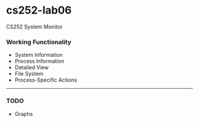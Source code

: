 # cs252-lab06
CS252 System Monitor

### Working Functionality
- System Information
- Process Information
- Detailed View
- File System
- Process-Specific Actions

-----

### TODO
- Graphs
